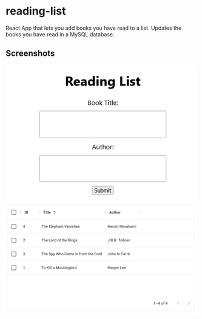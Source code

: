 # reading-list
React App that lets you add books you have read to a list. Updates the books you have read in a MySQL database. 

## Screenshots

![Alt text](https://github.com/jenzhng/reading-list/blob/main/reading-list-app.png)
![Alt text](https://github.com/jenzhng/reading-list/blob/main/reading-list-database.png)
